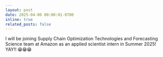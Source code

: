 ```yaml
---
layout: post
date: 2025-04-06 00:00:01-0700
inline: true
related_posts: false
---
```


I will be joining Supply Chain Optimization Technologies and Forecasting Science team at Amazon as an applied scientist intern in Summer 2025! YAY!! 😁😁😁
